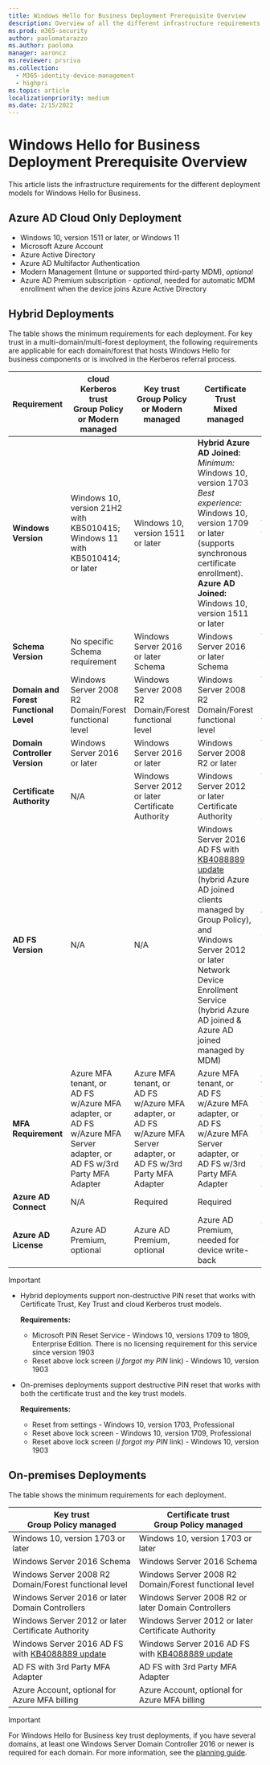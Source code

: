 ```yaml
---
title: Windows Hello for Business Deployment Prerequisite Overview
description: Overview of all the different infrastructure requirements for Windows Hello for Business deployment models
ms.prod: m365-security
author: paolomatarazzo
ms.author: paoloma
manager: aaroncz
ms.reviewer: prsriva
ms.collection:
  - M365-identity-device-management
  - highpri
ms.topic: article
localizationpriority: medium
ms.date: 2/15/2022
---
```


# Windows Hello for Business Deployment Prerequisite Overview

This article lists the infrastructure requirements for the different deployment models for Windows Hello for Business.

## Azure AD Cloud Only Deployment

* Windows 10, version 1511 or later, or Windows 11
* Microsoft Azure Account
* Azure Active Directory
* Azure AD Multifactor Authentication
* Modern Management (Intune or supported third-party MDM), *optional*
* Azure AD Premium subscription - *optional*, needed for automatic MDM enrollment when the device joins Azure Active Directory

## Hybrid Deployments

The table shows the minimum requirements for each deployment. For key trust in a multi-domain/multi-forest deployment, the following requirements are applicable for each domain/forest that hosts Windows Hello for business components or is involved in the Kerberos referral process.

| Requirement | cloud Kerberos trust<br/>Group Policy or Modern managed | Key trust<br/>Group Policy or Modern managed | Certificate Trust<br/>Mixed managed | Certificate Trust<br/>Modern managed | 
| --- | --- | --- | --- | --- |
| **Windows Version** | Windows 10, version 21H2 with KB5010415; Windows 11 with KB5010414; or later | Windows 10, version 1511 or later| **Hybrid Azure AD Joined:**<br>  *Minimum:* Windows 10, version 1703<br>  *Best experience:* Windows 10, version 1709 or later (supports synchronous certificate enrollment).<br/>**Azure AD Joined:**<br>  Windows 10, version 1511 or later| Windows 10, version 1511 or later |
| **Schema Version** | No specific Schema requirement | Windows Server 2016 or later Schema | Windows Server 2016 or later Schema | Windows Server 2016 or later Schema |
| **Domain and Forest Functional Level** | Windows Server 2008 R2 Domain/Forest functional level | Windows Server 2008 R2 Domain/Forest functional level | Windows Server 2008 R2 Domain/Forest functional level |Windows Server 2008 R2 Domain/Forest functional level |
| **Domain Controller Version** | Windows Server 2016 or later | Windows Server 2016 or later | Windows Server 2008 R2 or later | Windows Server 2008 R2 or later  |
| **Certificate Authority**| N/A | Windows Server 2012 or later Certificate Authority | Windows Server 2012 or later Certificate Authority | Windows Server 2012 or later Certificate Authority |
| **AD FS Version** | N/A | N/A | Windows Server 2016 AD FS with [KB4088889 update](https://support.microsoft.com/help/4088889) (hybrid Azure AD joined clients managed by Group Policy),<br> and<br/>Windows Server 2012 or later Network Device Enrollment Service (hybrid Azure AD joined & Azure AD joined managed by MDM) | Windows Server 2012 or later Network Device Enrollment Service |
| **MFA Requirement** | Azure MFA tenant, or<br/>AD FS w/Azure MFA adapter, or<br/>AD FS w/Azure MFA Server adapter, or<br/>AD FS w/3rd Party MFA Adapter | Azure MFA tenant, or<br/>AD FS w/Azure MFA adapter, or<br/>AD FS w/Azure MFA Server adapter, or<br/>AD FS w/3rd Party MFA Adapter | Azure MFA tenant, or<br/>AD FS w/Azure MFA adapter, or<br/>AD FS w/Azure MFA Server adapter, or<br/>AD FS w/3rd Party MFA Adapter | Azure MFA tenant, or<br/>AD FS w/Azure MFA adapter, or<br/>AD FS w/Azure MFA Server adapter, or<br/>AD FS w/3rd Party MFA Adapter |
| **Azure AD Connect** | N/A | Required | Required | Required |
| **Azure AD License** | Azure AD Premium, optional | Azure AD Premium, optional | Azure AD Premium, needed for device write-back | Azure AD Premium, optional. Intune license required |

> [!Important]
> - Hybrid deployments support non-destructive PIN reset that works with Certificate Trust, Key Trust and cloud Kerberos trust models.
>
>   **Requirements:**
>   - Microsoft PIN Reset Service - Windows 10, versions 1709 to 1809, Enterprise Edition. There is no licensing requirement for this service since version 1903
>   - Reset above lock screen (_I forgot my PIN_ link) - Windows 10, version 1903
>
> - On-premises deployments support destructive PIN reset that works with both the certificate trust and the key trust models.
>
>   **Requirements:**
>   - Reset from settings - Windows 10, version 1703, Professional
>   - Reset above lock screen - Windows 10, version 1709, Professional
>   - Reset above lock screen (_I forgot my PIN_ link) - Windows 10, version 1903

## On-premises Deployments

The table shows the minimum requirements for each deployment.

| Key trust <br/> Group Policy managed | Certificate trust <br/> Group Policy managed|
| --- | --- |
| Windows 10, version 1703 or later | Windows 10, version 1703 or later |
| Windows Server 2016 Schema | Windows Server 2016 Schema|
| Windows Server 2008 R2 Domain/Forest functional level | Windows Server 2008 R2 Domain/Forest functional level |
| Windows Server 2016 or later Domain Controllers | Windows Server 2008 R2 or later Domain Controllers |
| Windows Server 2012 or later Certificate Authority | Windows Server 2012 or later Certificate Authority |
| Windows Server 2016 AD FS with [KB4088889 update](https://support.microsoft.com/help/4088889) | Windows Server 2016 AD FS with [KB4088889 update](https://support.microsoft.com/help/4088889) |
| AD FS with 3rd Party MFA Adapter | AD FS with 3rd Party MFA Adapter |
| Azure Account, optional for Azure MFA billing | Azure Account, optional for Azure MFA billing |

> [!IMPORTANT]
> For Windows Hello for Business key trust deployments, if you have several domains, at least one Windows Server Domain Controller 2016 or newer is required for each domain. For more information, see the [planning guide](./hello-adequate-domain-controllers.md).
